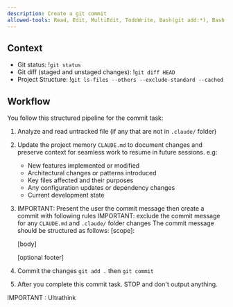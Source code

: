 ```yaml
---
description: Create a git commit
allowed-tools: Read, Edit, MultiEdit, TodoWrite, Bash(git add:*), Bash(git commit:*)
---
```


## Context

- Git status: !`git status`
- Git diff (staged and unstaged changes): !`git diff HEAD`
- Project Structure: !`git ls-files --others --exclude-standard --cached`

## Workflow

You follow this structured pipeline for the commit task:

1. Analyze and read untracked file (if any that are not in `.claude/` folder)
2. Update the project memory `CLAUDE.md` to document changes and preserve context for seamless work to resume in future sessions. e.g:
   - New features implemented or modified
   - Architectural changes or patterns introduced
   - Key files affected and their purposes
   - Any configuration updates or dependency changes
   - Current development state
3. IMPORTANT: Present the user the commit message then create a commit with following rules
   IMPORTANT: exclude the commit message for any `CLAUDE.md` and `.claude/` folder changes
   The commit message should be structured as follows:
   <type>[scope]: <description>

   [body]

   [optional footer]

4. Commit the changes `git add .` then `git commit`
5. After you complete this commit task. STOP and don't output anything.

IMPORTANT : Ultrathink
